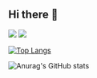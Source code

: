## Hi there 👋

<!--
**seoyeeon/seoyeeon** is a ✨ _special_ ✨ repository because its `README.md` (this file) appears on your GitHub profile.

Here are some ideas to get you started:

- 🔭 I’m currently working on ...
- 🌱 I’m currently learning ...
- 👯 I’m looking to collaborate on ...
- 🤔 I’m looking for help with ...
- 💬 Ask me about ...
- 📫 How to reach me: ...
- 😄 Pronouns: ...
- ⚡ Fun fact: ...
-->
<img src="https://capsule-render.vercel.app/api?type=waving&color=BDBDC8&height=150&section=header" />
<img src="https://capsule-render.vercel.app/api?type=waving&color=BDBDC8&height=150&section=footer" />

<!--
<img src="https://capsule-render.vercel.app/api?type=&color=색상코드&height=높이&section=header&text=텍스트&fontSize=텍스트크기" />
-->

<!-- 사용한 언어 비율 나타내는 위젯 -->
[![Top Langs](https://github-readme-stats.vercel.app/api/top-langs/?username=seoyeeon)](https://github.com/anuraghazra/github-readme-stats)

<!-- 내 깃허브에 대한 평판 나타내는 위젯 -->
![Anurag's GitHub stats](https://github-readme-stats.vercel.app/api?username=seoyeeon&hide=contribs,prs&show_icons=true&theme=catppuccin_latte)



